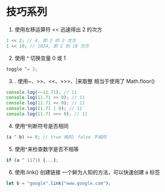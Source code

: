 # 技巧系列

1. 使用左移运算符 << 迅速得出 2 的次方

```javascript
1 << 2; // 4, 即 2 的 2 次方
1 << 10; // 1024, 即 2 的 10 次方
```

2. 使用 ^ 切换变量 0 或 1

```javascript
toggle ^= 1;
```

3. . 使用~、>>、<<、>>>、|来取整 相当于使用了 Math.floor()

```javascript
console.log(~~11.71); // 11
console.log(11.71 >> 0); // 11
console.log(11.71 << 0); // 11
console.log(11.71 | 0); // 11
console.log(11.71 >>> 0); // 11
```

4. 使用^判断符号是否相同

```javascript
(a ^ b) >= 0; // true 相同; false 不相同
```

5. 使用^来检查数字是否不相等

```javascript
if (a ^ 1171) {...};

```

6. 使用.link() 创建链接 一个鲜为人知的方法，可以快速创建 a 标签

```javascript
let b = "google".link("www.google.com");
```
